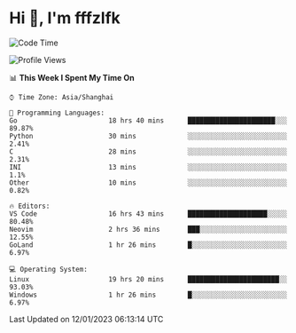 # Hi 👋, I'm fffzlfk

<!--START_SECTION:waka-->
![Code Time](http://img.shields.io/badge/Code%20Time-29%20hrs%2024%20mins-blue)

![Profile Views](http://img.shields.io/badge/Profile%20Views-3-blue)

📊 **This Week I Spent My Time On** 

```text
⌚︎ Time Zone: Asia/Shanghai

💬 Programming Languages: 
Go                       18 hrs 40 mins      ██████████████████████░░░   89.87% 
Python                   30 mins             ░░░░░░░░░░░░░░░░░░░░░░░░░   2.41% 
C                        28 mins             ░░░░░░░░░░░░░░░░░░░░░░░░░   2.31% 
INI                      13 mins             ░░░░░░░░░░░░░░░░░░░░░░░░░   1.1% 
Other                    10 mins             ░░░░░░░░░░░░░░░░░░░░░░░░░   0.82%

🔥 Editors: 
VS Code                  16 hrs 43 mins      ████████████████████░░░░░   80.48% 
Neovim                   2 hrs 36 mins       ███░░░░░░░░░░░░░░░░░░░░░░   12.55% 
GoLand                   1 hr 26 mins        █░░░░░░░░░░░░░░░░░░░░░░░░   6.97%

💻 Operating System: 
Linux                    19 hrs 20 mins      ███████████████████████░░   93.03% 
Windows                  1 hr 26 mins        █░░░░░░░░░░░░░░░░░░░░░░░░   6.97%

```


 Last Updated on 12/01/2023 06:13:14 UTC
<!--END_SECTION:waka-->

